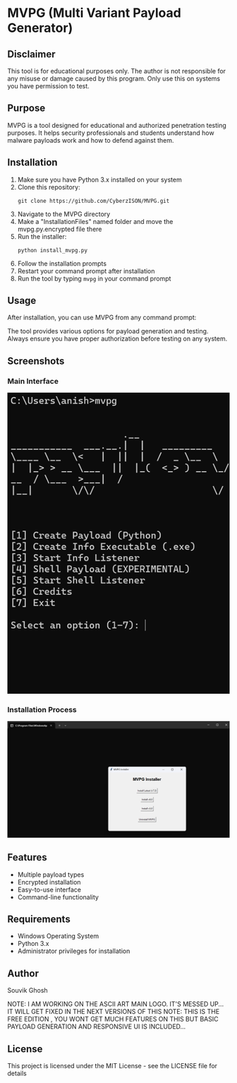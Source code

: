 # MVPG (Multi Variant Payload Generator)

## Disclaimer
This tool is for educational purposes only. The author is not responsible for any misuse or damage caused by this program. Only use this on systems you have permission to test.

## Purpose
MVPG is a tool designed for educational and authorized penetration testing purposes. It helps security professionals and students understand how malware payloads work and how to defend against them.

## Installation
1. Make sure you have Python 3.x installed on your system
2. Clone this repository:
   ```
   git clone https://github.com/CyberzISON/MVPG.git 
   ```
3. Navigate to the MVPG directory
4. Make a "InstallationFiles" named folder and move the mvpg.py.encrypted file there
5. Run the installer:
   ```
   python install_mvpg.py
   ```
6. Follow the installation prompts
7. Restart your command prompt after installation
8. Run the tool by typing `mvpg` in your command prompt

## Usage
After installation, you can use MVPG from any command prompt: 

The tool provides various options for payload generation and testing. Always ensure you have proper authorization before testing on any system.

## Screenshots
### Main Interface
![Main Interface](./1.png)

### Installation Process
![Installation](./2.png)
## Features
- Multiple payload types
- Encrypted installation
- Easy-to-use interface
- Command-line functionality

## Requirements
- Windows Operating System
- Python 3.x
- Administrator privileges for installation

## Author
Souvik Ghosh

NOTE: I AM WORKING ON THE ASCII ART MAIN LOGO. IT'S MESSED UP... IT WILL GET FIXED IN THE NEXT VERSIONS OF THIS 
NOTE: THIS IS THE FREE EDITION , YOU WONT GET MUCH FEATURES ON THIS BUT BASIC PAYLOAD GENERATION AND RESPONSIVE UI IS INCLUDED... 

## License
This project is licensed under the MIT License - see the LICENSE file for details 
